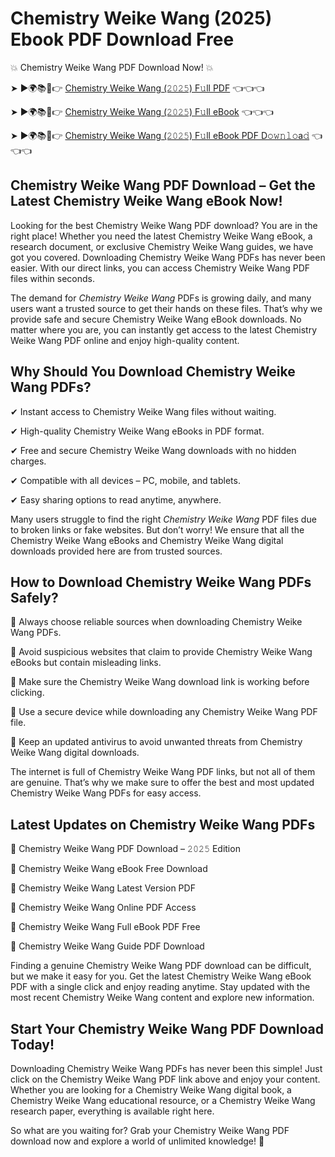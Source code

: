 # Chemistry Weike Wang (2025) Ebook PDF Download Free

💥 Chemistry Weike Wang PDF Download Now! 💥

➤ ►🌍📚📱👉 [Chemistry Weike Wang (𝟸𝟶𝟸𝟻) F𝚞ll PDF](https://getpdf.xyz/chemistry-weike-wang) 👈👈👈


➤ ►🌍📚📱👉 [Chemistry Weike Wang (𝟸𝟶𝟸𝟻) F𝚞ll eBook](https://getpdf.xyz/chemistry-weike-wang) 👈👈👈


➤ ►🌍📚📱👉 [Chemistry Weike Wang (𝟸𝟶𝟸𝟻) F𝚞ll eBook PDF D𝚘𝚠𝚗𝚕𝚘a𝚍](https://getpdf.xyz/chemistry-weike-wang) 👈👈👈


## Chemistry Weike Wang PDF Download – Get the Latest Chemistry Weike Wang eBook Now!

Looking for the best Chemistry Weike Wang PDF download? You are in the right place! Whether you need the latest Chemistry Weike Wang eBook, a research document, or exclusive Chemistry Weike Wang guides, we have got you covered. Downloading Chemistry Weike Wang PDFs has never been easier. With our direct links, you can access Chemistry Weike Wang PDF files within seconds.

The demand for *Chemistry Weike Wang* PDFs is growing daily, and many users want a trusted source to get their hands on these files. That’s why we provide safe and secure Chemistry Weike Wang eBook downloads. No matter where you are, you can instantly get access to the latest Chemistry Weike Wang PDF online and enjoy high-quality content.

## Why Should You Download Chemistry Weike Wang PDFs?

✔ Instant access to Chemistry Weike Wang files without waiting.

✔ High-quality Chemistry Weike Wang eBooks in PDF format.

✔ Free and secure Chemistry Weike Wang downloads with no hidden charges.

✔ Compatible with all devices – PC, mobile, and tablets.

✔ Easy sharing options to read anytime, anywhere.

Many users struggle to find the right *Chemistry Weike Wang* PDF files due to broken links or fake websites. But don’t worry! We ensure that all the Chemistry Weike Wang eBooks and Chemistry Weike Wang digital downloads provided here are from trusted sources.

## How to Download Chemistry Weike Wang PDFs Safely?

📌 Always choose reliable sources when downloading Chemistry Weike Wang PDFs.

📌 Avoid suspicious websites that claim to provide Chemistry Weike Wang eBooks but contain misleading links.

📌 Make sure the Chemistry Weike Wang download link is working before clicking.

📌 Use a secure device while downloading any Chemistry Weike Wang PDF file.

📌 Keep an updated antivirus to avoid unwanted threats from Chemistry Weike Wang digital downloads.

The internet is full of Chemistry Weike Wang PDF links, but not all of them are genuine. That’s why we make sure to offer the best and most updated Chemistry Weike Wang PDFs for easy access.

## Latest Updates on Chemistry Weike Wang PDFs

🔹 Chemistry Weike Wang PDF Download – 𝟸𝟶𝟸𝟻 Edition

🔹 Chemistry Weike Wang eBook Free Download

🔹 Chemistry Weike Wang Latest Version PDF

🔹 Chemistry Weike Wang Online PDF Access

🔹 Chemistry Weike Wang Full eBook PDF Free

🔹 Chemistry Weike Wang Guide PDF Download

Finding a genuine Chemistry Weike Wang PDF download can be difficult, but we make it easy for you. Get the latest Chemistry Weike Wang eBook PDF with a single click and enjoy reading anytime. Stay updated with the most recent Chemistry Weike Wang content and explore new information.

## Start Your Chemistry Weike Wang PDF Download Today!

Downloading Chemistry Weike Wang PDFs has never been this simple! Just click on the Chemistry Weike Wang PDF link above and enjoy your content. Whether you are looking for a Chemistry Weike Wang digital book, a Chemistry Weike Wang educational resource, or a Chemistry Weike Wang research paper, everything is available right here.

So what are you waiting for? Grab your Chemistry Weike Wang PDF download now and explore a world of unlimited knowledge! 🚀